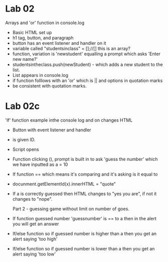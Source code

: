 # Lab 02 

Arrays and 'or' function in console.log

- Basic HTML set up 
- h1 tag, button, and paragraph 
- button has an event listener and handler on it
- variable called "studentsinclass" = [];//[] this is an array?
- function, variation is 'newstudent' equalling a prompt which asks 'Enter new name?'
- studentsintheclass.push(newStudent) - which adds a new student to the list.
- List appears in console.log
- if function folllows with an 'or' which is || and options in quotation marks
- be consistent with quotation marks. 

# Lab 02c
'If' function example inthe console log and on changes HTML 
- Button with event listener and handler 
- <p> is given ID. 
- Script opens 
- Function clicking (), prompt is built in to ask 'guess the number' which we have inputted as a = 10
- If function == which means it's comparing and it's asking is it equal to 
- docunment.getElementId(x).innerHTML = "quote"
- If a is correctly guessed then HTML changes to "yes you are", if not it changes to "nope".

  Part 2 - guessing game without limit on number of goes.
- If function guessed number 'guessnumber' is == to a then in the alert you will get an answer
- If/else function so if guessed number is higher than a then you get an alert saying 'too high'
- If/else function so if guessed number is lower than a then you get an alert saying 'too low'
  




